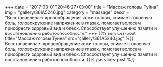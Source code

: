 +++
date = "2017-03-01T20:46:27+03:00"
title = "Массаж головы Туйна"
img = "gallery/361A5240.jpg"
category = "massage"
descr = "Восстанавливает кровообращение кожи головы, снимает головную боль, головокружение напряжение в глазах, помогает волосам приобрести здоровый вид и блеск. Способствует улучшению памяти и восстановлению работоспособности."
+++
{{% services-post title="Массаж головы Туйна" src="gallery/361A5240.jpg" %}}
Восстанавливает кровообращение кожи головы, снимает головную боль, головокружение напряжение в глазах, помогает волосам приобрести здоровый вид и блеск. Способствует улучшению памяти и восстановлению работоспособности.
{{% /services-post %}}